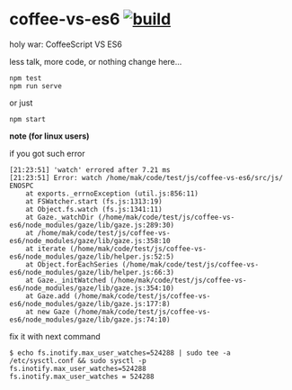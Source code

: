 coffee-vs-es6 [![build](https://travis-ci.org/daggerok/coffee-vs-es6.svg?branch=master)](https://travis-ci.org/daggerok/coffee-vs-es6)
=============

holy war: CoffeeScript VS ES6

less talk, more code, or nothing change here...

```shell
npm test
npm run serve
```

or just

```shell
npm start
```

**note (for linux users)**

if you got such error

```shell
[21:23:51] 'watch' errored after 7.21 ms
[21:23:51] Error: watch /home/mak/code/test/js/coffee-vs-es6/src/js/ ENOSPC
    at exports._errnoException (util.js:856:11)
    at FSWatcher.start (fs.js:1313:19)
    at Object.fs.watch (fs.js:1341:11)
    at Gaze._watchDir (/home/mak/code/test/js/coffee-vs-es6/node_modules/gaze/lib/gaze.js:289:30)
    at /home/mak/code/test/js/coffee-vs-es6/node_modules/gaze/lib/gaze.js:358:10
    at iterate (/home/mak/code/test/js/coffee-vs-es6/node_modules/gaze/lib/helper.js:52:5)
    at Object.forEachSeries (/home/mak/code/test/js/coffee-vs-es6/node_modules/gaze/lib/helper.js:66:3)
    at Gaze._initWatched (/home/mak/code/test/js/coffee-vs-es6/node_modules/gaze/lib/gaze.js:354:10)
    at Gaze.add (/home/mak/code/test/js/coffee-vs-es6/node_modules/gaze/lib/gaze.js:177:8)
    at new Gaze (/home/mak/code/test/js/coffee-vs-es6/node_modules/gaze/lib/gaze.js:74:10)
```

fix it with next command

```shell
$ echo fs.inotify.max_user_watches=524288 | sudo tee -a /etc/sysctl.conf && sudo sysctl -p
fs.inotify.max_user_watches=524288
fs.inotify.max_user_watches = 524288
```

